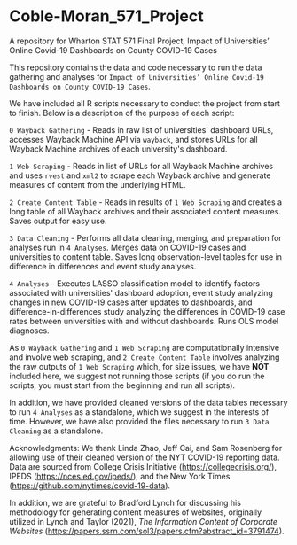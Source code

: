 # Coble-Moran_571_Project
A repository for Wharton STAT 571 Final Project, Impact of Universities’ Online Covid-19 Dashboards on County COVID-19 Cases

This repository contains the data and code necessary to run the data gathering and analyses for `Impact of Universities’ Online Covid-19 Dashboards on County COVID-19 Cases`.

We have included all R scripts necessary to conduct the project from start to finish. Below is a description of the purpose of each script:

`0 Wayback Gathering` - Reads in raw list of universities' dashboard URLs, accesses Wayback Machine API via `wayback`, and stores URLs for all Wayback Machine archives of each university's dashboard.

`1 Web Scraping` - Reads in list of URLs for all Wayback Machine archives and uses `rvest` and `xml2` to scrape each Wayback archive and generate measures of content from the underlying HTML.

`2 Create Content Table` - Reads in results of `1 Web Scraping` and creates a long table of all Wayback archives and their associated content measures. Saves output for easy use.

`3 Data Cleaning` - Performs all data cleaning, merging, and preparation for analyses run in `4 Analyses`. Merges data on COVID-19 cases and universities to content table. Saves long observation-level tables for use in difference in differences and event study analyses.

`4 Analyses` - Executes LASSO classification model to identify factors associated with universities' dashboard adoption, event study analyzing changes in new COVID-19 cases after updates to dashboards, and difference-in-differences study analyzing the differences in COVID-19 case rates between universities with and without dashboards. Runs OLS model diagnoses.

As `0 Wayback Gathering` and `1 Web Scraping` are computationally intensive and involve web scraping, and `2 Create Content Table` involves analyzing the raw outputs of `1 Web Scraping` which, for size issues, we have **NOT** included here, we suggest not running those scripts (if you do run the scripts, you must start from the beginning and run all scripts).

In addition, we have provided cleaned versions of the data tables necessary to run `4 Analyses` as a standalone, which we suggest in the interests of time. However, we have also provided the files necessary to run `3 Data Cleaning` as a standalone.

Acknowledgments: We thank Linda Zhao, Jeff Cai, and Sam Rosenberg for allowing use of their cleaned version of the NYT COVID-19 reporting data. Data are sourced from College Crisis Initiative (https://collegecrisis.org/), IPEDS (https://nces.ed.gov/ipeds/), and the New York Times (https://github.com/nytimes/covid-19-data).

In addition, we are grateful to Bradford Lynch for discussing his methodology for generating content measures of websites, originally utilized in Lynch and Taylor (2021), *The Information Content of Corporate Websites* (https://papers.ssrn.com/sol3/papers.cfm?abstract_id=3791474).
